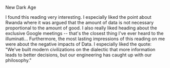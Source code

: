 New Dark Age

I found this reading very interesting. I especially liked the point about Rwanda where it was argued that the amount of data is not necessary proportional to the amount of good. I also really liked heading about the exclusive Google meetings -- that's the closest thing I've ever heard to the illuminati... Furthermore, the most lasting impressions of this reading on me were about the negative impacts of Data. I especially liked the quote: "We've built modern civilizations on the dialectic that more information leads to better decisions, but our engineering has caught up with our philosophy."

